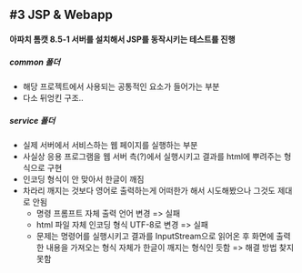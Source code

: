 ## #3 JSP & Webapp

#### 아파치 톰캣 8.5-1 서버를 설치해서 JSP를 동작시키는 테스트를 진행

##### common 폴더
- 해당 프로젝트에서 사용되는 공통적인 요소가 들어가는 부분
- 다소 뒤엉킨 구조..

##### service 폴더
- 실제 서버에서 서비스하는 웹 페이지를 실행하는 부분
- 사실상 응용 프로그램을 웹 서버 측(?)에서 실행시키고 결과를 html에 뿌려주는 형식으로 구현
- 인코딩 형식이 안 맞아서 한글이 깨짐
- 차라리 깨지는 것보다 영어로 출력하는게 어떠한가 해서 시도해봤으나 그것도 제대로 안됨
  - 명령 프롬프트 자체 출력 언어 변경 => 실패
  - html 파일 자체 인코딩 형식 UTF-8로 변경 => 실패
  - 문제는 명령어를 실행시키고 결과를 InputStream으로 읽어온 후 화면에 출력한 내용을 가져오는 형식 자체가 한글이 깨지는 형식인 듯함 => 해결 방법 찾지 못함
  

